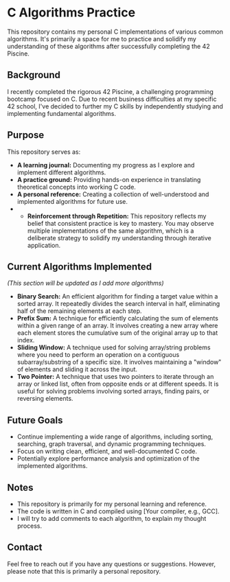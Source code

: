 # C Algorithms Practice

This repository contains my personal C implementations of various common algorithms. It's primarily a space for me to practice and solidify my understanding of these algorithms after successfully completing the 42 Piscine.

## Background

I recently completed the rigorous 42 Piscine, a challenging programming bootcamp focused on C. Due to recent business difficulties at my specific 42 school, I've decided to further my C skills by independently studying and implementing fundamental algorithms.

## Purpose

This repository serves as:

* **A learning journal:** Documenting my progress as I explore and implement different algorithms.
* **A practice ground:** Providing hands-on experience in translating theoretical concepts into working C code.
* **A personal reference:** Creating a collection of well-understood and implemented algorithms for future use.
* * **Reinforcement through Repetition:** This repository reflects my belief that consistent practice is key to mastery. You may observe multiple implementations of the same algorithm, which is a deliberate strategy to solidify my understanding through iterative application.

## Current Algorithms Implemented

*(This section will be updated as I add more algorithms)*

* **Binary Search:** An efficient algorithm for finding a target value within a sorted array. It repeatedly divides the search interval in half, eliminating half of the remaining elements at each step.
* **Prefix Sum:** A technique for efficiently calculating the sum of elements within a given range of an array. It involves creating a new array where each element stores the cumulative sum of the original array up to that index.
* **Sliding Window:** A technique used for solving array/string problems where you need to perform an operation on a contiguous subarray/substring of a specific size. It involves maintaining a "window" of elements and sliding it across the input.
* **Two Pointer:** A technique that uses two pointers to iterate through an array or linked list, often from opposite ends or at different speeds. It is useful for solving problems involving sorted arrays, finding pairs, or reversing elements.

## Future Goals

* Continue implementing a wide range of algorithms, including sorting, searching, graph traversal, and dynamic programming techniques.
* Focus on writing clean, efficient, and well-documented C code.
* Potentially explore performance analysis and optimization of the implemented algorithms.

## Notes

* This repository is primarily for my personal learning and reference.
* The code is written in C and compiled using [Your compiler, e.g., GCC].
* I will try to add comments to each algorithm, to explain my thought process.

## Contact

Feel free to reach out if you have any questions or suggestions. However, please note that this is primarily a personal repository.
